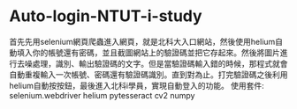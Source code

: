 # Auto-login-NTUT-i-study
首先先用selenium網頁爬蟲進入網頁，就是北科大入口網站，然後使用helium自動填入你的帳號還有密碼，並且截圖網站上的驗證碼並把它存起來。然後將圖片進行去噪處理，識別、輸出驗證碼的文字。但是當驗證碼輸入錯的時候，那程式就會自動重複輸入一次帳號、密碼還有驗證碼識別。直到對為止。打完驗證碼之後利用helium自動按按鈕，最後進入北科i學員，實現自動登入的功能。
使用套件:
selenium.webdriver
helium
pytesseract
cv2
numpy
